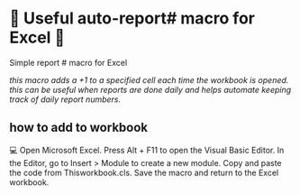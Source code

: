 # 💸 Useful auto-report# macro for Excel 💸
Simple report # macro for Excel 

*this macro adds a +1 to a specified cell each time the workbook is opened.*
*this can be useful when reports are done daily and helps automate keeping track of daily report numbers.*

## how to add to workbook
  💻 Open Microsoft Excel.
Press Alt + F11 to open the Visual Basic Editor.
In the Editor, go to Insert > Module to create a new module.
Copy and paste the code from Thisworkbook.cls.
Save the macro and return to the Excel workbook.


